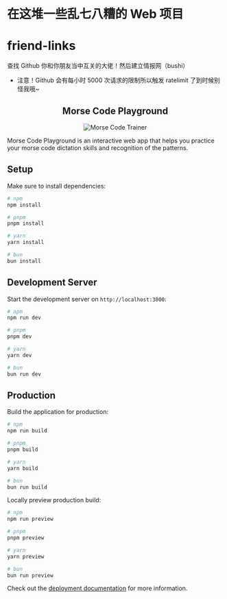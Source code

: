 # 在这堆一些乱七八糟的 Web 项目

# friend-links

查找 Github 你和你朋友当中互关的大佬！然后建立情报网（bushi）

- 注意！Github 会有每小时 5000 次请求的限制所以触发 ratelimit 了到时候别怪我哦~

<div align="center">
<h2>Morse Code Playground</h2>
<img src="xxxx" alt="Morse Code Trainer">
</div>

Morse Code Playground is an interactive web app that helps you practice your morse code dictation skills and recognition of the patterns.

## Setup

Make sure to install dependencies:

```bash
# npm
npm install

# pnpm
pnpm install

# yarn
yarn install

# bun
bun install
```

## Development Server

Start the development server on `http://localhost:3000`:

```bash
# npm
npm run dev

# pnpm
pnpm dev

# yarn
yarn dev

# bun
bun run dev
```

## Production

Build the application for production:

```bash
# npm
npm run build

# pnpm
pnpm build

# yarn
yarn build

# bun
bun run build
```

Locally preview production build:

```bash
# npm
npm run preview

# pnpm
pnpm preview

# yarn
yarn preview

# bun
bun run preview
```

Check out the [deployment documentation](https://nuxt.com/docs/getting-started/deployment) for more information.
